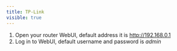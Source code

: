 ```yaml
---
title: TP-Link
visible: true
---
```


1. Open your router WebUI, default address it is http://192.168.0.1
2. Log in to WebUI, default username and password is _admin_